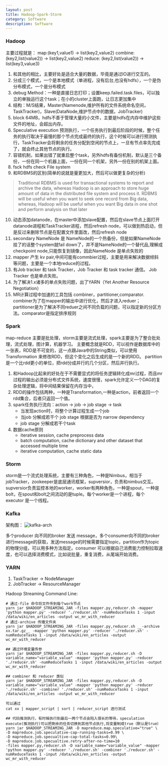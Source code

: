 ```yaml
---
layout: post
title: Hadoop-Spark-Storm
category: Software
description: Software
---
```


### Hadoop

主要过程就是：
map:(key1,value1) -> list(key2,value2)
combine: (key2,list(value2)) -> list(key2,value2)
reduce: (key2,list(value2)) -> list(key3,value3)

1. 和其他的相比，主要好处是适合大量的数据，毕竟是通过IO进行交互的。
2. 分成三个模式，一个是本地模式（单进程，没有后台,也没有hdfs），一个是伪分布模式，一个是分布模式
3. debug Method：一种是直接日志打印；设置keep.failed.task.files，可以独立的单独运行这个task；在小的cluster上面跑，让日志更加集中
4. 结构：M/S结果，Master(Namenode,维护所有的文件系统命名空间，TaskTracker)，Slave(DataNode,维护节点中的数据，JobTracker)
5. block 64MB，hdfs不善于管理大量的小文件，主要是hdfs在内存中维护这些文件的地址，会超出内存。
6. Speculative execution 预测执行，一个任务执行到最后阶段的时候，整个任务的执行取决于最慢的那个节点完成最终的执行，这个时候可以进行预测执行，TaskTracker会将剩余的任务分配到空闲的节点上，一旦有节点率先完成了，就会终止其他节点的执行。
7. 容错机制，如果出错了就重启整个task，另外hdfs有备份机制，默认是三个备份，一份在同一个机器上面，一份在同一个机架，另外一份在别的机架上面。
8. fsck hdfs check File system
9. 和RDBMS的区别(简单的说就是量更加大，然后可以做更复杂的分析)
> Traditional RDBMS is used for transactional systems to report and archive the data, whereas Hadoop is an approach to store huge amount of data in the distributed file system and process it. RDBMS will be useful when you want to seek one record from Big data, whereas, Hadoop will be useful when you want Big data in one shot and perform analysis on that later  

10. 动态添加datanode，在master中添加slave配置，然后在slave节点上面打开datanode进程和TaskTracker进程，然后refresh node，可以做到热启动，但是反过来删除节点是在配置文件里面改，然后refresh node
11. secondary NameNode 是 NameNode的一个热备份，但是如果NameNode挂了的话整个system就fail down了，并不是NameNode的一个替代品,理解成checkpoint node,只能恢复到镜像，因此NameNode 是单点失败的
12. mapper 产生 kv pair,中间可能有commbier过程，主要是用来解决数据倾斜等问题，主要是一个本地reduce的过程。
13. 有Job tracker 和 task Tracker，Job Tracker 和 task tracker 通信。 Job Tracker 也是单点失败。
14. 为了解决1.x诸多的单点失败问题，出了YARN（Yet Another Resource Negotiation）
15. MR计算过程中加速的工具包括 combiner，partitioner,comparator. combiner为了在mapper的输出中进行优化，然后才进入reduer； partitioner是为了解决不同reduer之间不同负载的问题，可以指定新的分区方法。comparator是指定排序规则



### Spark
map-reduce 主要是批处理，storm主要是流式处理，spark主要是为了整合批处理，流式处理，图计算，机器学习。
主要概念就是RDD，可以视作是数据库中的一张表，RDD是不可变的，这一点跟Java中的String类似，可以使用 Transformation 来修改RDD，但这个变化之后生成的是一个新的RDD。
partition 是一个比rdd更小的单位，把rdd分成并行的几个分区，然后并行执行。
1. 和Hadoop比起来的好处在于不需要显式的将任务逻辑转化成mr过程，而且mr过程的输出必须是分布式文件系统，速度很慢，spark允许定义一个DAG的复杂处理逻辑，将中间结果保留在内存当中，
2. RDD的操作包括两种，一种是Transformation,一种是action，前者返回一个rdd集合，后者只返回一个值。
3. spark任务执行流向：action -> job -> job stage -> task  
    - 当发现action时，将整个计算过程生成一个job
    - 当job 分解成若干个 job stage 根据是否为 narrow dependency 
    - job stage 分解成若干个task
4. 数据cache原则
    - iterative session, cache preprocess data
    - batch computation, cache dictionary and other dataset that accessed multiple time
    - iterative computation, cache static data
    

### Storm
storm是一个流式处理系统，主要有三种角色，一种是Nimbus，相当于jobTracker，zookeeper是底层通讯框架，supversior，负责和nimbus交互。supversior负责监控本地的worker，worker有两种角色，一种是spout，一种是bolt，在spout和bolt之间流动的是tuple。每个worker是一个进程，每个executor 是一个线程。


### Kafka
架构图：
![kafka-arch](http://7xpv97.com1.z0.glb.clouddn.com/ad085d362e918ce2e3f54583edab8ca9.png)

多个producer 向不同的broker 发送 message，多个consumer向不同的broker进行message的获取，发送message的时候需要指定topic，partition作为topic的物理分组，可以用多种方法指定。consumer 可以根据自己消费能力控制拉取速度，也可以选择消费模式，比如说批量，重复消费，从尾端开始消费。


### YARN
1. TaskTracker -> NodeManager
2. JobTracker -> ResourceManager



Hadoop Streaming Command Line:
```shell
# 通过-file 命令将文件传到每个work节点
yarn jar $HADOOP_STREAMING_JAR -files mapper.py,reducer.sh -mapper 'python mapper.py' -reducer './reducer.sh' -numReduceTasks 1 -input /data/wiki/en_articles -output wc_mr_with_reducer
# 通过-archive 传播文件夹
yarn jar $HADOOP_STREAMING_JAR -files mapper.py,reducer.sh __-archive xx.tar.gz__ -mapper 'python mapper.py' -reducer './reducer.sh' -numReduceTasks 1 -input /data/wiki/en_articles -output wc_mr_with_reducer

## 通过环境变量传参
yarn jar $HADOOP_STREAMING_JAR -files mapper.py,reducer.sh -D variable_name="variable_value" -mapper 'python mapper.py' -reducer './reducer.sh' -numReduceTasks 1 -input /data/wiki/en_articles -output wc_mr_with_reducer

## combiner 和 reducer 类似
yarn jar $HADOOP_STREAMING_JAR -files mapper.py,reducer.sh -D variable_name="variable_value" -mapper 'python mapper.py' -reducer './reducer.sh' -combiner './reducer.sh' -numReduceTasks 1 -input /data/wiki/en_articles -output wc_mr_with_reducer

可以通过
cat xx | mapper_script | sort | reducer_script 进行测试

## 代码推测执行，有时候执行到最后一两个节点会陷入很长的等待，speculation execute(推测执行)可以把剩余的任务切换到其他节点执行,将变量制成true（默认是true）
yarn jar $HADOOP_STREAMING_JAR -D mapreduce.map.speculative="true" \
-D mapreduce.job.speculative-cap-running-tasks=0.99 \
-D mapreduce.job.specualtive-cap-total-tasks=0.99\
-D mapreduce.job.specualtive.retry-after-no-time=10 
-files mapper.py,reducer.sh -D variable_name="variable_value" -mapper 'python mapper.py' -reducer './reducer.sh' -combiner './reducer.sh' -numReduceTasks 1 -input /data/wiki/en_articles -output wc_mr_with_reducer
```

